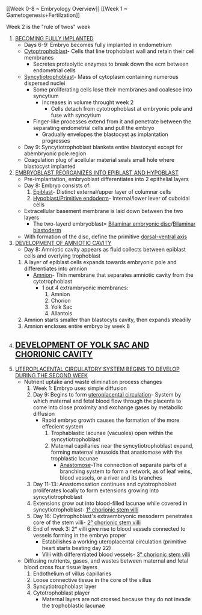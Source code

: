 [[Week 0-8 ~ Embryology Overview]]
[[Week 1 ~ Gametogenesis+Fertilzation]]

Week 2 is the "rule of twos" week

1. <u>BECOMING FULLY IMPLANTED</u>
	- Days 6-9: Embryo becomes fully implanted in endometrium
	- <u>Cytoptrophoblast</u>- Cells that line trophoblast wall and retain their cell membranes
		- Secretes proteolytic enzymes to break down the ecm between endometrial cells
	- <u>Syncytiotrophoblast</u>- Mass of cytoplasm containing numerous dispersed nuclei
		- Some proliferating cells lose their membranes and coalesce into syncytium
			- Increases in volume throught week 2
				- Cells detach from cytotrophoblast at embryonic pole and fuse with syncytium
		- Finger-like processes extend from it and penetrate between the separating endometrial cells and pull the embryo
			- Gradually envelopes the blastocyst as implantation progresses
	- Day 9: Syncytiotrophoblast blankets entire blastocyst except for abembryonic pole region
	- Coagulation plug of acellular material seals small hole where blastocyst implanted
2. <u>EMBRYOBLAST REORGANIZES INTO EPIBLAST AND HYPOBLAST</u>
	- Pre-implantation, embryoblast differentiates into 2 epithelial layers
	- Day 8: Embryo consists of:
		1. <u>Epiblast</u>- Distinct external/upper layer of columnar cells
		2. <u>Hypoblast/Primitive endoderm</u>- Internal/lower lever of cuboidal cells
	- Extracellular basement membrane is laid down between the two layers
		- The two-layerd embryoblast= <u>Bilaminar embryonic disc</u>/<u>Bilaminar blastoderm</u>
	- With formation of the disc, define the primitive <u>dorsal-ventral axis</u>
3. <u>DEVELOPMENT OF AMNIOTIC CAVITY</u>
	- Day 8: Amniotic cavity appears as fluid collects between epiblast cells and overlying trophoblast
	1. A layer of epiblast cells expands towards embryonic pole and differentiates into amnion
		- <u>Amnion</u>- Thin membrane that separates amniotic cavity from the cytotrophoblast
			- 1 out 4 extrambryonic membranes:
				1. Amnion
				2. Chorion
				3. Yolk Sac
				4. Allantois
	2. Amnion starts smaller than blastocyts cavity, then expands steadily
	3. Amnion encloses entire embryo by week 8
4. <u>DEVELOPMENT OF YOLK SAC AND CHORIONIC CAVITY</u>
	- 
5. <u>UTEROPLACENTAL CIRCULATORY SYSTEM BEGINS TO DEVELOP DURING THE SECOND WEEK</u>
	- Nutrient uptake and waste elimination process changes
		1. Week 1: Embryo uses simple diffusion
		2. Day 9: Begins to form <u>uteroplacental circulation</u>- System by which maternal and fetal blood flow through the placenta to come into close proximity and exchange gases by metabolic diffusion
			- Rapid embryo growth causes the formation of the more effecient system 
				1. Trophablastic lacunae (vacuoles) open within the syncytiotrophoblast
				2. Maternal capillaries near the syncytiotrophoblast expand, forming maternal sinusoids that anastomose with the tropblastic lacunae
					- <u>Anastomose</u>-The connection of separate parts of a branching system to form a network, as of leaf veins, blood vessels, or a river and its branches
		3. Day 11-13: Anastomosation continues and cytotrophoblast proliferates locally to form extensions growing into syncytiotrophoblast
		4. Extensions grow out into blood-filled lacunae while covered in syncytiotrophoblast- <u>1° chorionic stem villi</u>
		5. Day 16: Cytrtrophoblast's extraembryonic mesoderm penetrates core of the stem villi- <u>2° chorionic stem villi</u>
		6. End of week 3: 2° villi give rise to blood vessels connected to vessels forming in the embryo proper
			- Estabilishes a working uteroplacental circulation (primitive heart starts beating day 22)
			- Villi with differentiated blood vessels- <u>3° chorionic stem villi</u>
	-  Diffusing nutrients, gases, and wastes between maternal and fetal blood cross four tissue layers
		1. Endothelium of villus capillaries
		2. Loose connective tissue in the core of the villus
		3. Syncytiotrophoblast layer
		4. Cytotrophoblast player
			- Maternal layers are not crossed because they do not invade the trophoblastic lacunae